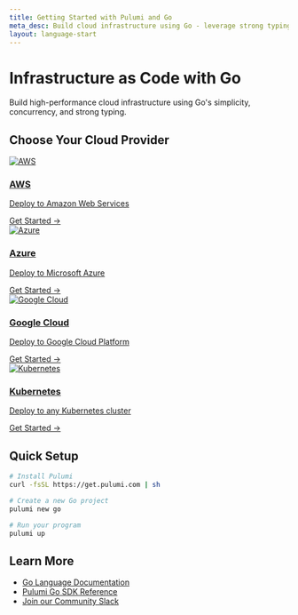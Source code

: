 ```yaml
---
title: Getting Started with Pulumi and Go
meta_desc: Build cloud infrastructure using Go - leverage strong typing, concurrency, and performance
layout: language-start
---
```


# Infrastructure as Code with Go

Build high-performance cloud infrastructure using Go's simplicity, concurrency, and strong typing.

## Choose Your Cloud Provider

<div class="grid grid-cols-1 md:grid-cols-2 lg:grid-cols-4 gap-6 mt-8 mb-12">
    <a href="/docs/iac/get-started/aws/" class="block p-6 bg-white rounded-lg shadow hover:shadow-lg transition-shadow border border-gray-200">
        <img src="/logos/pkg/aws.svg" alt="AWS" class="h-12 mb-4">
        <h3 class="text-lg font-semibold mb-2">AWS</h3>
        <p class="text-sm text-gray-600">Deploy to Amazon Web Services</p>
        <div class="mt-4 text-blue-600 font-medium">Get Started →</div>
    </a>
    <a href="/docs/iac/get-started/azure/" class="block p-6 bg-white rounded-lg shadow hover:shadow-lg transition-shadow border border-gray-200">
        <img src="/logos/pkg/azure.svg" alt="Azure" class="h-12 mb-4">
        <h3 class="text-lg font-semibold mb-2">Azure</h3>
        <p class="text-sm text-gray-600">Deploy to Microsoft Azure</p>
        <div class="mt-4 text-blue-600 font-medium">Get Started →</div>
    </a>
    <a href="/docs/iac/get-started/gcp/" class="block p-6 bg-white rounded-lg shadow hover:shadow-lg transition-shadow border border-gray-200">
        <img src="/logos/pkg/gcp.svg" alt="Google Cloud" class="h-12 mb-4">
        <h3 class="text-lg font-semibold mb-2">Google Cloud</h3>
        <p class="text-sm text-gray-600">Deploy to Google Cloud Platform</p>
        <div class="mt-4 text-blue-600 font-medium">Get Started →</div>
    </a>
    <a href="/docs/iac/get-started/kubernetes/" class="block p-6 bg-white rounded-lg shadow hover:shadow-lg transition-shadow border border-gray-200">
        <img src="/logos/pkg/kubernetes.svg" alt="Kubernetes" class="h-12 mb-4">
        <h3 class="text-lg font-semibold mb-2">Kubernetes</h3>
        <p class="text-sm text-gray-600">Deploy to any Kubernetes cluster</p>
        <div class="mt-4 text-blue-600 font-medium">Get Started →</div>
    </a>
</div>

## Quick Setup

```bash
# Install Pulumi
curl -fsSL https://get.pulumi.com | sh

# Create a new Go project
pulumi new go

# Run your program
pulumi up
```

## Learn More

- [Go Language Documentation](/docs/iac/concepts/languages/go/)
- [Pulumi Go SDK Reference](https://www.pulumi.com/registry/)
- [Join our Community Slack](https://slack.pulumi.com)

